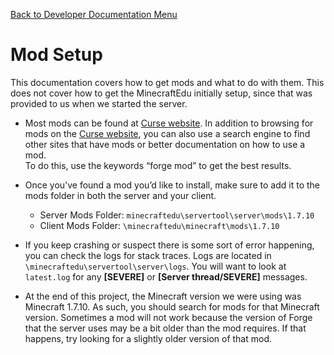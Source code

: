 [Back to Developer Documentation Menu](../developer.md)  
# Mod Setup
This documentation covers how to get mods and what to do with them. This does not cover how to get the MinecraftEdu initially setup, since that was provided to us when we started the server.

* Most mods can be found at [Curse website](http://minecraft.curseforge.com/mc-mods?filter-game-version=2020709689%3A367&filter-sort=popularity). In addition to browsing for mods on the [Curse website](http://minecraft.curseforge.com/mc-mods?filter-game-version=2020709689%3A367&filter-sort=popularity), you can also use a search engine to find other sites that have mods or better documentation on how to use a mod.    
 To do this, use the keywords “forge mod” to get the best results.

* Once you’ve found a mod you’d like to install, make sure to add it to the mods folder in both the server and your client.
  * Server Mods Folder: `minecraftedu\servertool\server\mods\1.7.10`
  * Client Mods Folder: `\minecraftedu\minecraft\mods\1.7.10`

* If you keep crashing or suspect there is some sort of error happening, you can check the logs for stack traces. Logs are located in `\minecraftedu\servertool\server\logs`. You will want to look at `latest.log` for any **[SEVERE]** or **[Server thread/SEVERE]** messages.

* At the end of this project, the Minecraft version we were using was Minecraft 1.7.10. As such, you should search for mods for that Minecraft version. Sometimes a mod will not work because the version of Forge that the server uses may be a bit older than the mod requires. If that happens, try looking for a slightly older version of that mod.
